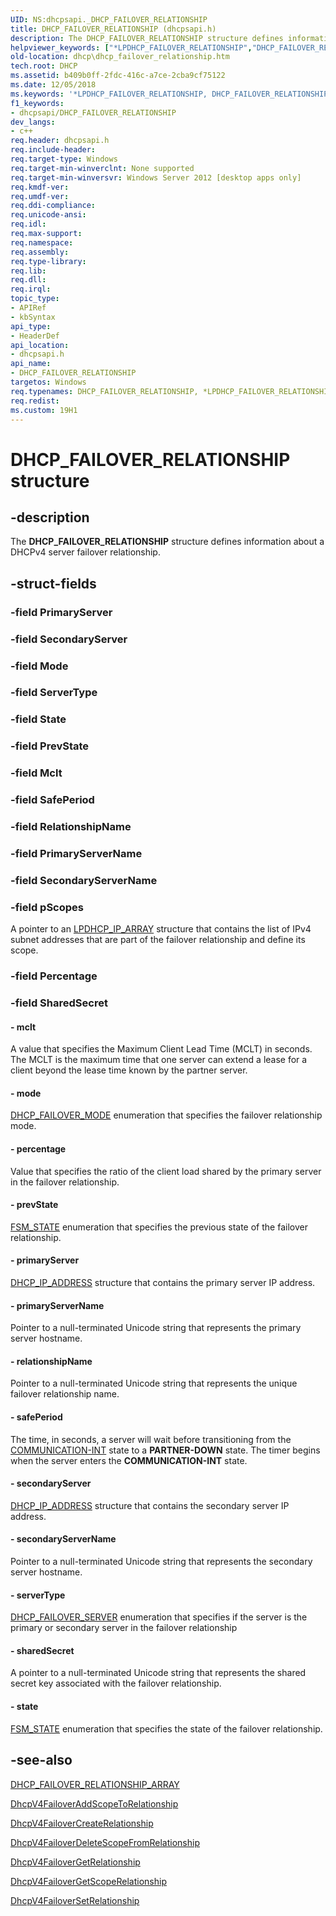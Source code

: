 ```yaml
---
UID: NS:dhcpsapi._DHCP_FAILOVER_RELATIONSHIP
title: DHCP_FAILOVER_RELATIONSHIP (dhcpsapi.h)
description: The DHCP_FAILOVER_RELATIONSHIP structure defines information about a DHCPv4 server failover relationship.helpviewer_keywords: ["*LPDHCP_FAILOVER_RELATIONSHIP","DHCP_FAILOVER_RELATIONSHIP","DHCP_FAILOVER_RELATIONSHIP structure [DHCP]","LPDHCP_FAILOVER_RELATIONSHIP","LPDHCP_FAILOVER_RELATIONSHIP structure pointer [DHCP]","dhcp.dhcp_failover_relationship","dhcpsapi/DHCP_FAILOVER_RELATIONSHIP","dhcpsapi/LPDHCP_FAILOVER_RELATIONSHIP"]
old-location: dhcp\dhcp_failover_relationship.htm
tech.root: DHCP
ms.assetid: b409b0ff-2fdc-416c-a7ce-2cba9cf75122
ms.date: 12/05/2018
ms.keywords: '*LPDHCP_FAILOVER_RELATIONSHIP, DHCP_FAILOVER_RELATIONSHIP, DHCP_FAILOVER_RELATIONSHIP structure [DHCP], LPDHCP_FAILOVER_RELATIONSHIP, LPDHCP_FAILOVER_RELATIONSHIP structure pointer [DHCP], dhcp.dhcp_failover_relationship, dhcpsapi/DHCP_FAILOVER_RELATIONSHIP, dhcpsapi/LPDHCP_FAILOVER_RELATIONSHIP'
f1_keywords:
- dhcpsapi/DHCP_FAILOVER_RELATIONSHIP
dev_langs:
- c++
req.header: dhcpsapi.h
req.include-header: 
req.target-type: Windows
req.target-min-winverclnt: None supported
req.target-min-winversvr: Windows Server 2012 [desktop apps only]
req.kmdf-ver: 
req.umdf-ver: 
req.ddi-compliance: 
req.unicode-ansi: 
req.idl: 
req.max-support: 
req.namespace: 
req.assembly: 
req.type-library: 
req.lib: 
req.dll: 
req.irql: 
topic_type:
- APIRef
- kbSyntax
api_type:
- HeaderDef
api_location:
- dhcpsapi.h
api_name:
- DHCP_FAILOVER_RELATIONSHIP
targetos: Windows
req.typenames: DHCP_FAILOVER_RELATIONSHIP, *LPDHCP_FAILOVER_RELATIONSHIP
req.redist: 
ms.custom: 19H1
---
```


# DHCP_FAILOVER_RELATIONSHIP structure


## -description


The <b>DHCP_FAILOVER_RELATIONSHIP</b> structure defines information about a DHCPv4 server failover relationship.


## -struct-fields




### -field PrimaryServer

 


### -field SecondaryServer

 


### -field Mode

 


### -field ServerType

 


### -field State

 


### -field PrevState

 


### -field Mclt

 


### -field SafePeriod

 


### -field RelationshipName

 


### -field PrimaryServerName

 


### -field SecondaryServerName

 


### -field pScopes

A pointer to an <a href="https://docs.microsoft.com/windows/desktop/api/dhcpsapi/ns-dhcpsapi-dhcp_ip_array">LPDHCP_IP_ARRAY</a> structure that contains the list of IPv4 subnet addresses that are part of the failover relationship and define its scope.


### -field Percentage

 


### -field SharedSecret

 




#### - mclt

A value that specifies the Maximum Client Lead Time (MCLT) in seconds. The MCLT is the maximum time that one server can extend a lease for a client beyond the lease time known by the partner server.


#### - mode


<a href="https://docs.microsoft.com/windows/desktop/api/dhcpsapi/ne-dhcpsapi-dhcp_failover_mode">DHCP_FAILOVER_MODE</a> enumeration that specifies the failover relationship mode.


#### - percentage

Value that specifies the ratio of the client load shared by the primary server in the failover relationship.


#### - prevState


<a href="https://docs.microsoft.com/windows/desktop/api/dhcpsapi/ne-dhcpsapi-fsm_state">FSM_STATE</a> enumeration that specifies the previous state of the failover relationship.


#### - primaryServer


<a href="https://docs.microsoft.com/previous-versions/windows/desktop/dhcp/dhcp-server-management-type-definitions">DHCP_IP_ADDRESS</a> structure that contains the primary server IP address.


#### - primaryServerName

Pointer to a null-terminated Unicode string that represents the primary server hostname.


#### - relationshipName

Pointer to a null-terminated Unicode string that represents the unique failover relationship name.


#### - safePeriod

The time, in seconds, a server will wait before transitioning from the <a href="https://docs.microsoft.com/windows/desktop/api/dhcpsapi/ne-dhcpsapi-fsm_state">COMMUNICATION-INT</a> state to a <b>PARTNER-DOWN</b> state. The timer begins when the server enters the <b>COMMUNICATION-INT</b> state.


#### - secondaryServer


<a href="https://docs.microsoft.com/previous-versions/windows/desktop/dhcp/dhcp-server-management-type-definitions">DHCP_IP_ADDRESS</a> structure that contains the secondary server IP address.


#### - secondaryServerName

Pointer to a null-terminated Unicode string that represents the secondary server hostname.


#### - serverType


<a href="https://docs.microsoft.com/windows/desktop/api/dhcpsapi/ne-dhcpsapi-dhcp_failover_server">DHCP_FAILOVER_SERVER</a> enumeration that specifies if the server is the primary or secondary server in the failover relationship


#### - sharedSecret

A pointer to a null-terminated Unicode string that represents the shared secret key associated with the failover relationship.


#### - state


<a href="https://docs.microsoft.com/windows/desktop/api/dhcpsapi/ne-dhcpsapi-fsm_state">FSM_STATE</a> enumeration that specifies the state of the failover relationship.


## -see-also




<a href="https://docs.microsoft.com/windows/desktop/api/dhcpsapi/ns-dhcpsapi-dhcp_failover_relationship_array">DHCP_FAILOVER_RELATIONSHIP_ARRAY</a>



<a href="https://docs.microsoft.com/previous-versions/windows/desktop/api/dhcpsapi/nf-dhcpsapi-dhcpv4failoveraddscopetorelationship">DhcpV4FailoverAddScopeToRelationship</a>



<a href="https://docs.microsoft.com/previous-versions/windows/desktop/api/dhcpsapi/nf-dhcpsapi-dhcpv4failovercreaterelationship">DhcpV4FailoverCreateRelationship</a>



<a href="https://docs.microsoft.com/previous-versions/windows/desktop/api/dhcpsapi/nf-dhcpsapi-dhcpv4failoverdeletescopefromrelationship">DhcpV4FailoverDeleteScopeFromRelationship</a>



<a href="https://docs.microsoft.com/previous-versions/windows/desktop/api/dhcpsapi/nf-dhcpsapi-dhcpv4failovergetrelationship">DhcpV4FailoverGetRelationship</a>



<a href="https://docs.microsoft.com/previous-versions/windows/desktop/api/dhcpsapi/nf-dhcpsapi-dhcpv4failovergetscoperelationship">DhcpV4FailoverGetScopeRelationship</a>



<a href="https://docs.microsoft.com/previous-versions/windows/desktop/api/dhcpsapi/nf-dhcpsapi-dhcpv4failoversetrelationship">DhcpV4FailoverSetRelationship</a>
 

 

